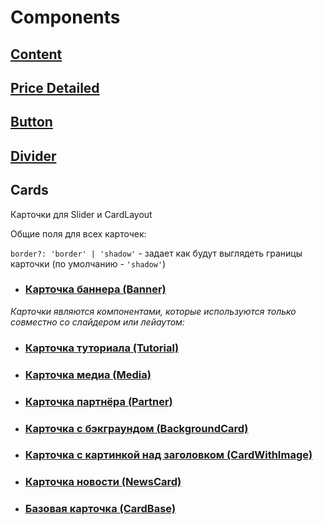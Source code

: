 # Components

## [Content](?path=/story/компоненты-content--default&viewMode=docs)

## [Price Detailed](?path=/story/компоненты-карточки-pricedetailed--marked-list&viewMode=docs)

## [Button](?path=/story/компоненты-кнопки-и-ссылки-button--default&viewMode=docs)

## [Divider](?path=/story/компоненты-divider--default&viewMode=docs)

## <a name="cards">Cards</a>

Карточки для Slider и CardLayout

Общие поля для всех карточек:

`border?: 'border' | 'shadow'` - задает как будут выглядеть границы карточки (по умолчанию - `'shadow'`)

- ### [Карточка баннера (Banner)](?path=/story/блоки-banner--default&viewMode=docs)

_Карточки являются компонентами, которые используются только совместно со слайдером или лейаутом:_

- ### [Карточка туториала (Tutorial)](?path=/story/компоненты-карточки-tutorialcard--default&viewMode=docs)

- ### [Карточка медиа (Media)](?path=/story/блоки-media--default&viewMode=docs)

- ### [Карточка партнёра (Partner)](?path=/story/компоненты-карточки-partner--default&viewMode=docs)

- ### [Карточка с бэкграундом (BackgroundCard)](?path=/story/компоненты-карточки-backgroundcard--default&viewMode=docs)

- ### [Карточка с картинкой над заголовком (CardWithImage)](?path=/story/компоненты-карточки-cardwithimage--default&viewMode=docs)

- ### [Карточка новости (NewsCard)](?path=/story/компоненты-карточки-newscard--default&viewMode=docs)

- ### [Базовая карточка (CardBase)](?path=/story/компоненты-карточки-cardbase--default&viewMode=docs)
